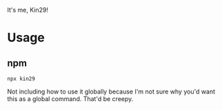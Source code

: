 It's me, Kin29!

# Usage

## npm
```
npx kin29
```

Not including how to use it globally because I'm not sure why you'd want this as a global command. That'd be creepy.
